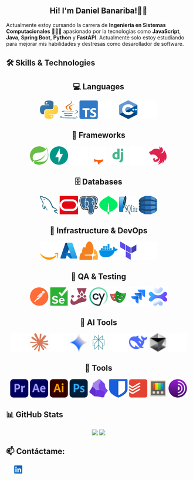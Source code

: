<div align="center">
  <h2 align="center">Hi! I'm Daniel Banariba!👋🏽</a></h2>
</div>

Actualmente estoy cursando la carrera de **Ingenieria en Sistemas Computacionales** 👨🏽‍💻 apasionado por la tecnologias como **JavaScript**, **Java**, **Spring Boot**, **Python** y **FastAPI**. Actualmente solo estoy estudiando para mejorar mis habilidades y destresas como desarollador de software.

## 🛠️ Skills & Technologies

<div align="center">
  <h2 align="center">💻 Languages</a></h2>
</div>
<p align="center">
  <a href="https://www.python.org/" target="_blank"><img src="/img/lenguage/python.svg" alt="Python" width="50" height="50"/></a>
  <a href="https://www.java.com/" target="_blank" rel="noopener noreferrer"><img src="/img/lenguage/java.svg" alt="Java" width="50" height="50"/></a>
  <a href="https://www.typescriptlang.org/" target="_blank"><img src="/img/lenguage/typescript.svg" alt="TypeScript" width="50" height="50"/></a>
  <a href="https://www.rust-lang.org/" target="_blank"><img src="/img/lenguage/rust.svg" alt="Rust" width="50" height="50"/></a>
  <a href="https://www.cplusplus.com/doc/tutorial/" target="_blank"><img src="/img/lenguage/cpp.svg" alt="C++" width="50" height="50"/></a>
  <a href="https://www.r-project.org/" target="_blank"><img src="/img/lenguage/r.svg" alt="R" width="50" height="50"/></a>
</p>

<div align="center">
  <h2 align="center">🧰 Frameworks</a></h2>
</div>
<p align="center">
  <a href="https://spring.io/projects/spring-boot" target="_blank"><img src="/img/framework/spring.svg" alt="Spring Boot" width="50" height="50"/></a>
  <a href="https://fastapi.tiangolo.com/" target="_blank"><img src="/img/framework/fastapi.svg" alt="FastAPI" width="50" height="50"/></a>
  <a href="https://reflex.dev/" target="_blank"><img src="/img/framework/reflex.svg" alt="Reflex" width="50" height="50"/></a>
  <a href="https://astro.build/" target="_blank"><img src="/img/framework/astro.svg" alt="Astro" width="50" height="50"/></a>
  <a href="https://www.djangoproject.com/" target="_blank"><img src="/img/framework/django.svg" alt="Django" width="50" height="50"/></a>
  <a href="https://expressjs.com/" target="_blank"><img src="/img/framework/expressjs_dark.svg" alt="Express.js" width="50" height="50"/></a>
  <a href="https://nestjs.com/" target="_blank"><img src="/img/framework/nestjs.svg" alt="NestJS" width="50" height="50"/></a>
</p>

<!-- <div align="center">
  <h2 align="center">📚 Libraries</a></h2>
</div>
<p align="center">
  <a href="https://react.dev/" target="_blank"><img src="/img/librerias/react.svg" alt="React" width="50" height="50"/></a>
</p> -->

<div align="center">
  <h2 align="center">🗄️ Databases</a></h2>
</div>
<p align="center">
  <a href="https://www.mysql.com/" target="_blank"><img src="/img/database/mysql.svg" alt="MySQL" width="50" height="50"/></a>
  <a href="https://www.oracle.com/database/" target="_blank"><img src="/img/database/oracle.svg" alt="Oracle" width="50" height="50"/></a>
  <a href="https://www.postgresql.org/" target="_blank"><img src="/img/database/postgresql.svg" alt="PostgreSQL" width="50" height="50"/></a>
  <a href="https://www.mongodb.com/" target="_blank"><img src="/img/database/mongodb.svg" alt="MongoDB" width="50" height="50"/></a>
  <a href="https://www.sqlite.org/" target="_blank"><img src="/img/database/sqlite.svg" alt="SQLite" width="50" height="50"/></a>
  <a href="https://aws.amazon.com/dynamodb/" target="_blank"><img src="/img/database/aws-dynamodb.svg" alt="DynamoDB" width="50" height="50"/></a>
</p>

<div align="center">
  <h2 align="center">🚀 Infrastructure & DevOps</a></h2>
</div>
<p align="center">
  <a href="https://aws.amazon.com/" target="_blank"><img src="/img/infraestructura/aws.svg" alt="AWS" width="50" height="50"/></a>
  <a href="https://azure.microsoft.com/" target="_blank"><img src="/img/infraestructura/azure.svg" alt="Azure" width="50" height="50"/></a>
  <a href="https://www.cloudflare.com/" target="_blank"><img src="/img/infraestructura/cloudflare.svg" alt="Cloudflare" width="50" height="50"/></a>
  <a href="https://www.docker.com/" target="_blank"><img src="/img/infraestructura/docker.svg" alt="Docker" width="50" height="50"/></a>
  <a href="https://www.terraform.io/" target="_blank"><img src="/img/infraestructura/terraform.svg" alt="Terraform" width="50" height="50"/></a>
  <a href="https://vercel.com/" target="_blank"><img src="/img/infraestructura/vercel.svg" alt="Vercel" width="50" height="50"/></a>
</p>

<div align="center">
  <h2 align="center">🧪 QA & Testing</a></h2>
</div>
<p align="center">
  <a href="https://www.postman.com/" target="_blank"><img src="/img/qa-testing/postman.svg" alt="Postman" width="50" height="50"/></a>
  <a href="https://www.selenium.dev/" target="_blank"><img src="/img/qa-testing/selenium.svg" alt="Selenium" width="50" height="50"/></a>
  <a href="https://jestjs.io/" target="_blank"><img src="/img/qa-testing/jest.svg" alt="Jest" width="50" height="50"/></a>
  <a href="https://www.cypress.io/" target="_blank"><img src="/img/qa-testing/cypress.svg" alt="Cypress" width="50" height="50"/></a>
  <a href="https://playwright.dev/" target="_blank"><img src="/img/qa-testing/playwright.svg" alt="Playwright" width="50" height="50"/></a>
  <a href="https://www.atlassian.com/software/jira" target="_blank"><img src="/img/qa-testing/jira.svg" alt="Jira" width="50" height="50"/></a>
  <a href="https://apidog.com/" target="_blank"><img src="/img/qa-testing/apidog.svg" alt="APIdog" width="50" height="50"/></a>
</p>

<div align="center">
  <h2 align="center">🤖 AI Tools</a></h2>
</div>
<p align="center">
  <a href="https://github.com/features/copilot" target="_blank"><img src="/img/ia/copilot.svg" alt="GitHub Copilot" width="50" height="50"/></a>
  <a href="https://www.anthropic.com/claude" target="_blank"><img src="/img/ia/claude.svg" alt="Claude" width="50" height="50"/></a>
  <a href="https://openai.com/" target="_blank"><img src="/img/ia/openai.svg" alt="OpenAI" width="50" height="50"/></a>
  <a href="https://gemini.google.com/" target="_blank"><img src="/img/ia/gemini.svg" alt="Gemini" width="50" height="50"/></a>
  <a href="https://www.perplexity.ai/" target="_blank"><img src="/img/ia/perplexity.svg" alt="Perplexity" width="50" height="50"/></a>
  <a href="https://ollama.com/" target="_blank"><img src="/img/ia/ollama.svg" alt="Ollama" width="50" height="50"/></a>
  <a href="https://www.deepseek.com/" target="_blank"><img src="/img/ia/deepseek.svg" alt="DeepSeek" width="50" height="50"/></a>
  <a href="https://cursor.sh/" target="_blank"><img src="/img/ia/Cursor_light.svg" alt="Cursor" width="50" height="50"/></a>
  <a href="https://qwen.ai/" target="_blank"><img src="/img/ia/Qwen_dark.svg" alt="Qwen" width="50" height="50"/></a>
</p>

<div align="center">
  <h2 align="center">🔧 Tools</a></h2>
</div>
<p align="center">
  <a href="https://www.adobe.com/products/premiere.html" target="_blank"><img src="/img/tools/premiere.svg" alt="Adobe Premiere Pro" width="50" height="50"/></a>
  <a href="https://www.adobe.com/products/aftereffects.html" target="_blank"><img src="/img/tools/after-effects.svg" alt="Adobe After Effects" width="50" height="50"/></a>
  <a href="https://www.adobe.com/products/illustrator.html" target="_blank"><img src="/img/tools/illustrator.svg" alt="Adobe Illustrator" width="50" height="50"/></a>
  <a href="https://www.adobe.com/products/photoshop.html" target="_blank"><img src="/img/tools/photoshop.svg" alt="Adobe Photoshop" width="50" height="50"/></a>
  <a href="https://obsidian.md/" target="_blank"><img src="/img/tools/obsidian.svg" alt="Obsidian" width="50" height="50"/></a>
  <a href="https://bitwarden.com/" target="_blank"><img src="/img/tools/bitwarden.svg" alt="Bitwarden" width="50" height="50"/></a>
  <a href="https://todoist.com/" target="_blank"><img src="/img/tools/todoist.svg" alt="Todoist" width="50" height="50"/></a>
  <a href="https://github.com/microsoft/PowerToys" target="_blank"><img src="/img/tools/powertoys.svg" alt="PowerToys" width="50" height="50"/></a>
  <a href="https://www.torproject.org/" target="_blank"><img src="/img/tools/tor.svg" alt="Tor" width="50" height="50"/></a>
</p>

## 📊 GitHub Stats

<p align="center">
  <img height="180em" src="https://github-readme-stats.vercel.app/api/top-langs/?username=danielbanariba&layout=compact&theme=github_dark_dimmed&&show_icons=true" align="center"/>
  <img height="180em" src="https://github-readme-stats.vercel.app/api?username=danielbanariba&theme=github_dark_dimmed&show_icons=true" align="center"/>
</p>

## 📫 Contáctame:

<p>
  <a href="https://www.instagram.com/danielbanariba">
    <img align="left" alt="Daniel Banariba | Instagram" width="22px" src="/img/contact/instagram.svg"/>
  </a>
  <a href="https://www.linkedin.com/in/danielbanariba">
    <img align="left" alt="Daniel Banariba | LinkdeIn" width="22px" src="/img/contact/linkedin.svg"/>
  </a>
</p>